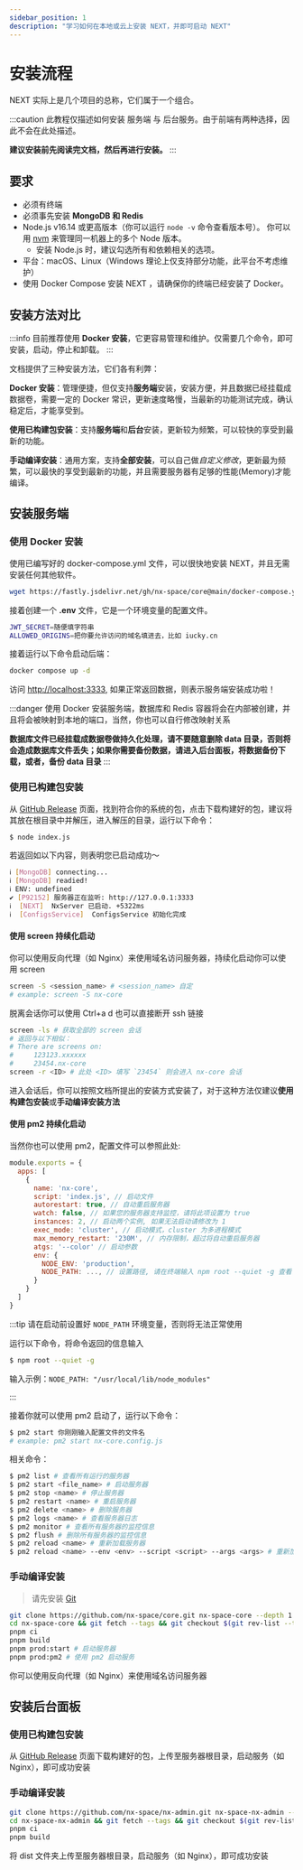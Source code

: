 ```yaml
---
sidebar_position: 1
description: "学习如何在本地或云上安装 NEXT，并即可启动 NEXT"
---
```


# 安装流程

NEXT 实际上是几个项目的总称，它们属于一个组合。

:::caution
此教程仅描述如何安装 服务端 与 后台服务。由于前端有两种选择，因此不会在此处描述。

**建议安装前先阅读完文档，然后再进行安装。**
:::

## 要求

- 必须有终端
- 必须事先安装 **MongoDB 和 Redis**
- Node.js v16.14 或更高版本（你可以运行 `node -v` 命令查看版本号）。 你可以用 [nvm](https://github.com/nvm-sh/nvm) 来管理同一机器上的多个 Node 版本。
  - 安装 Node.js 时，建议勾选所有和依赖相关的选项。
- 平台：macOS、Linux（Windows 理论上仅支持部分功能，此平台不考虑维护）
- 使用 Docker Compose 安装 NEXT ，请确保你的终端已经安装了 Docker。

## 安装方法对比

:::info
目前推荐使用 **Docker 安装**，它更容易管理和维护。仅需要几个命令，即可安装，启动，停止和卸载。
:::

文档提供了三种安装方法，它们各有利弊：

**Docker 安装**：管理便捷，但仅支持**服务端**安装，安装方便，并且数据已经挂载成数据卷，需要一定的 Docker 常识，更新速度略慢，当最新的功能测试完成，确认稳定后，才能享受到。

**使用已构建包安装**：支持**服务端**和**后台**安装，更新较为频繁，可以较快的享受到最新的功能。

**手动编译安装**：通用方案，支持**全部安装**，可以自己做*自定义修改*，更新最为频繁，可以最快的享受到最新的功能，并且需要服务器有足够的性能(Memory)才能编译。

## 安装服务端

### 使用 Docker 安装

使用已编写好的 docker-compose.yml 文件，可以很快地安装 NEXT，并且无需安装任何其他软件。

```bash
wget https://fastly.jsdelivr.net/gh/nx-space/core@main/docker-compose.yml
```

接着创建一个 **.env** 文件，它是一个环境变量的配置文件。

```bash
JWT_SECRET=随便填字符串
ALLOWED_ORIGINS=把你要允许访问的域名填进去，比如 iucky.cn
```

接着运行以下命令启动后端：

```bash
docker compose up -d
```

访问 [http://localhost:3333](http://localhost:3333), 如果正常返回数据，则表示服务端安装成功啦！


:::danger
使用 Docker 安装服务端，数据库和 Redis 容器将会在内部被创建，并且将会被映射到本地的端口，当然，你也可以自行修改映射关系

**数据库文件已经挂载成数据卷做持久化处理，请不要随意删除 data 目录，否则将会造成数据库文件丢失；如果你需要备份数据，请进入后台面板，将数据备份下载，或者，备份 data 目录**
:::

### 使用已构建包安装

从 [GitHub Release](https://github.com/nx-space/core/releases) 页面，找到符合你的系统的包，点击下载构建好的包，建议将其放在根目录中并解压，进入解压的目录，运行以下命令：

```bash
$ node index.js
```

若返回如以下内容，则表明您已启动成功～

```bash
ℹ [MongoDB] connecting...                                                                                             
ℹ [MongoDB] readied!                                                                                                  
ℹ ENV: undefined                                                                                                
✔ [P92152] 服务器正在监听: http://127.0.0.1:3333                                                                                                     
ℹ  [NEXT]  NxServer 已启动. +5322ms                                                                                                    
ℹ  [ConfigsService]  ConfigsService 初始化完成                                                                                                         
```

#### 使用 screen 持续化启动

你可以使用反向代理（如 Nginx）来使用域名访问服务器，持续化启动你可以使用 screen

```bash
screen -S <session_name> # <session_name> 自定
# example: screen -S nx-core
```

脱离会话你可以使用 Ctrl+a d 也可以直接断开 ssh 链接

```bash
screen -ls # 获取全部的 screen 会话
# 返回与以下相似：
# There are screens on:
#     123123.xxxxxx
#     23454.nx-core
screen -r <ID> # 此处 <ID> 填写 `23454` 则会进入 nx-core 会话
```

进入会话后，你可以按照文档所提出的安装方式安装了，对于这种方法仅建议**使用构建包安装**或**手动编译安装方法**

#### 使用 pm2 持续化启动

当然你也可以使用 pm2，配置文件可以参照此处:

```js
module.exports = {
  apps: [
    {
      name: 'nx-core',
      script: 'index.js', // 启动文件
      autorestart: true, // 自动重启服务器
      watch: false, // 如果您的服务器支持监控，请将此项设置为 true
      instances: 2, // 启动两个实例, 如果无法启动请修改为 1
      exec_mode: 'cluster', // 启动模式，cluster 为多进程模式
      max_memory_restart: '230M', // 内存限制，超过将自动重启服务器
      atgs: '--color' // 启动参数
      env: {
        NODE_ENV: 'production',
        NODE_PATH: ..., // 设置路径, 请在终端输入 npm root --quiet -g 查看
      }
    }
  ]
}
```

:::tip
请在启动前设置好 `NODE_PATH` 环境变量，否则将无法正常使用

运行以下命令，将命令返回的信息输入

```bash
$ npm root --quiet -g
```

输入示例：`NODE_PATH: "/usr/local/lib/node_modules"`

:::

接着你就可以使用 pm2 启动了，运行以下命令：

```bash
$ pm2 start 你刚刚输入配置文件的文件名
# example: pm2 start nx-core.config.js
```

相关命令：

```bash
$ pm2 list # 查看所有运行的服务器
$ pm2 start <file_name> # 启动服务器
$ pm2 stop <name> # 停止服务器
$ pm2 restart <name> # 重启服务器
$ pm2 delete <name> # 删除服务器
$ pm2 logs <name> # 查看服务器日志
$ pm2 monitor # 查看所有服务器的监控信息
$ pm2 flush # 删除所有服务器的监控信息
$ pm2 reload <name> # 重新加载服务器
$ pm2 reload <name> --env <env> --script <script> --args <args> # 重新加载服务器并设置环境变量、脚本和参数

```

### 手动编译安装

> 请先安装 [Git](https://git-scm.com/)

```bash
git clone https://github.com/nx-space/core.git nx-space-core --depth 1
cd nx-space-core && git fetch --tags && git checkout $(git rev-list --tags --max-count=1) 
pnpm ci
pnpm build
pnpm prod:start # 启动服务器
pnpm prod:pm2 # 使用 pm2 启动服务
```

你可以使用反向代理（如 Nginx）来使用域名访问服务器

## 安装后台面板

### 使用已构建包安装


从 [GitHub Release](https://github.com/nx-space/nx-admin/releases) 页面下载构建好的包，上传至服务器根目录，启动服务（如 Nginx），即可成功安装

### 手动编译安装


```bash
git clone https://github.com/nx-space/nx-admin.git nx-space-nx-admin --depth 1
cd nx-space-nx-admin && git fetch --tags && git checkout $(git rev-list --tags --max-count=1) 
pnpm ci
pnpm build
```

将 dist 文件夹上传至服务器根目录，启动服务（如 Nginx），即可成功安装